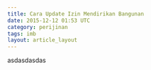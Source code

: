 ```yaml
---
title: Cara Update Izin Mendirikan Bangunan
date: 2015-12-12 01:53 UTC
category: perijinan
tags: imb
layout: article_layout
---
```


asdasdasdas
